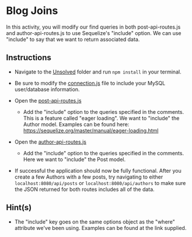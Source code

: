 # Blog Joins

In this activity, you will modify our find queries in both post-api-routes.js and author-api-routes.js to use Sequelize's "include" option. We can use "include" to say that we want to return associated data.

## Instructions

* Navigate to the [Unsolved](Unsolved/) folder and run `npm install` in your terminal.

* Be sure to modify the [connection.js](Unsolved/app/config/connection.js) file to include your MySQL user/database information.

* Open the [post-api-routes.js](Unsolved/routes/post-api-routes.js)

  * Add the "include" option to the queries specified in the comments. This is a feature called "eager loading". We want to "include" the Author model. Examples can be found here:
  <https://sequelize.org/master/manual/eager-loading.html>

* Open the [author-api-routes.js](Unsolved/routes/author-api-routes.js)

  * Add the "include" option to the queries specified in the comments. Here we want to "include" the Post model.

* If successful the application should now be fully functional. After you create a few Authors with a few posts, try navigating to either `localhost:8080/api/posts` or `localhost:8080/api/authors` to make sure the JSON returned for both routes includes all of the data.

## Hint(s) 

* The "include" key goes on the same options object as the "where" attribute we've been using. Examples can be found at the link supplied.
